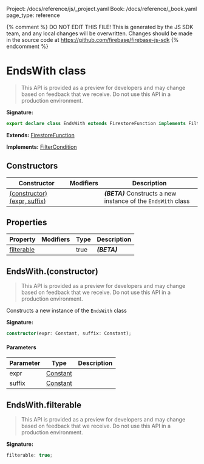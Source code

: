 Project: /docs/reference/js/_project.yaml
Book: /docs/reference/_book.yaml
page_type: reference

{% comment %}
DO NOT EDIT THIS FILE!
This is generated by the JS SDK team, and any local changes will be
overwritten. Changes should be made in the source code at
https://github.com/firebase/firebase-js-sdk
{% endcomment %}

# EndsWith class
> This API is provided as a preview for developers and may change based on feedback that we receive. Do not use this API in a production environment.
> 


<b>Signature:</b>

```typescript
export declare class EndsWith extends FirestoreFunction implements FilterCondition 
```
<b>Extends:</b> [FirestoreFunction](./firestore_.firestorefunction.md#firestorefunction_class)

<b>Implements:</b> [FilterCondition](./firestore_.filtercondition.md#filtercondition_interface)

## Constructors

|  Constructor | Modifiers | Description |
|  --- | --- | --- |
|  [(constructor)(expr, suffix)](./firestore_.endswith.md#endswithconstructor) |  | <b><i>(BETA)</i></b> Constructs a new instance of the <code>EndsWith</code> class |

## Properties

|  Property | Modifiers | Type | Description |
|  --- | --- | --- | --- |
|  [filterable](./firestore_.endswith.md#endswithfilterable) |  | true | <b><i>(BETA)</i></b> |

## EndsWith.(constructor)

> This API is provided as a preview for developers and may change based on feedback that we receive. Do not use this API in a production environment.
> 

Constructs a new instance of the `EndsWith` class

<b>Signature:</b>

```typescript
constructor(expr: Constant, suffix: Constant);
```

#### Parameters

|  Parameter | Type | Description |
|  --- | --- | --- |
|  expr | [Constant](./firestore_.constant.md#constant_class) |  |
|  suffix | [Constant](./firestore_.constant.md#constant_class) |  |

## EndsWith.filterable

> This API is provided as a preview for developers and may change based on feedback that we receive. Do not use this API in a production environment.
> 

<b>Signature:</b>

```typescript
filterable: true;
```
